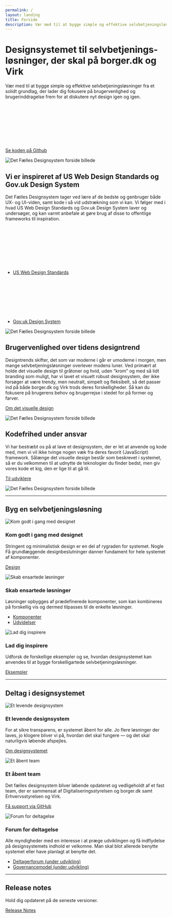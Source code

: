 ```yaml
---
permalink: /
layout: landing
title: Forside
description: Vær med til at bygge simple og effektive selvbetjeningsløsninger fra et solidt grundlag, der lader dig fokusere på brugervenlighed og brugerinddragelse frem for at diskutere nyt design igen og igen.
---
```

<div class="bg-turquoise py-9">
    <div class="container">
        <div class="row">
          <div class="col-12 col-lg-5">
            <h1>Designsystemet til selvbetjenings&shy;løsninger, der skal på borger.dk og Virk</h1>
            <p class="font-lead">
              Vær med til at bygge simple og effektive selvbetjeningsløsninger fra et solidt grundlag, der lader dig fokusere på brugervenlighed og brugerinddragelse frem for at diskutere nyt design igen og igen.
            </p>  
            <p>
              <a href="https://github.com/detfaellesdesignsystem/dkfds-components" class="icon-link">
                Se koden på Github<svg class="icon-svg"><use xlink:href="#open-in-new"></use></svg>
              </a>
            </p>
            <!--<p>
              <a href="#">
                Download designfilerne
              </a>
            </p>-->
          </div>
          <div class="col-12 col-lg-7 align-self-center align-text-center">
            <img src="{{ site.baseurl }}/img/descriptionimages/Main_Illustration.svg" alt="Det Fælles Designsystem forside billede" class="d-none d-lg-inline-block">
          </div>
        </div>
    </div>
</div>

<div class="container">
    <div class="row py-9">
        <div class="col-12 col-lg-7">
            <h2 class="h3 mt-0">Vi er inspireret af US Web Design Standards og Gov.uk Design System</h2>
            <p>Det Fælles Designsystem tager ved lære af de bedste og genbruger både UX- og UI-viden, samt kode i så vid udstrækning som vi kan. Vi følger med i hvad US
            Web Design Standards og Gov.uk Design System laver og undersøger, og kan varmt anbefale at gøre brug af disse to offentlige frameworks til inspiration.</p>
            <ul class="nobullet-list">
                <li>
                  <a href="https://v2.designsystem.digital.gov/" class="icon-link">
                    US Web Design Standards<svg class="icon-svg"><use xlink:href="#open-in-new"></use></svg>
                  </a>
                </li>
                <li>
                  <a href="https://design-system.service.gov.uk/" class="icon-link">
                    Gov.uk Design System<svg class="icon-svg"><use xlink:href="#open-in-new"></use></svg>
                  </a>
                </li>
            </ul>
        </div>
        <div class="col-12 col-lg-5">
            <img src="{{ site.baseurl }}/img/descriptionimages/Inspiration.svg" alt="Det Fælles Designsystem forside billede" class="d-none d-lg-inline-block">
        </div>
    </div>
    <div class="row py-lg-9">
        <div class="col-12 col-lg-7">
            <h2 class="h3 mt-0">Brugervenlighed over tidens designtrend</h2>
            <p>Designtrends skifter, det som var moderne i går er umoderne i morgen, men mange selvbetjeningsløsninger overlever modens luner. Ved primært at holde det visuelle design til gråtoner og hvid, uden “krom” og med så lidt branding som muligt, har vi lavet et visuelt robust designsystem, der ikke forsøger at være trendy, men neutralt, simpelt og fleksibelt, så det passer ind på både borger.dk og Virk trods deres forskelligheder. Så kan du fokusere på brugerens behov og brugerrejse i stedet for på former og farver.</p>
            <p>
              <a href="/design/visueltdesign/"> 
                Om det visuelle design
              </a>
            </p>
        </div>
        <div class="col-12 col-lg-5 align-self-center">
            <img src="{{ site.baseurl }}/img/descriptionimages/Brugervenlighed_Illustration.svg" alt="Det Fælles Designsystem forside billede" class="d-none d-lg-inline-block">
        </div>
    </div>
    <div class="row py-lg-9">
        <div class="col-12 col-lg-7">
            <h2 class="h3 mt-0">Kodefrihed under ansvar</h2>
            <p>Vi har bestræbt os på at lave et designsystem, der er let at anvende og kode med, men vi vil ikke tvinge nogen væk fra deres favorit (JavaScript) framework. Sålænge det visuelle design består som beskrevet i systemet, så er du velkommen til at udnytte de teknologier du finder bedst, men giv vores kode et kig, den er lige til at gå til.</p>
            <p>
              <a href="/omdesignsystemet/tiludviklere/"> 
                Til udviklere
              </a>
            </p>
        </div>
        <div class="col-12 col-lg-5 align-self-center">
            <img src="{{ site.baseurl }}/img/descriptionimages/Kodefrihed_Illustration.svg" alt="Det Fælles Designsystem forside billede" class="d-none d-lg-inline-block">
        </div>
    </div>
    <hr class="mt-6 mb-9">
    <h2 class="h3 mt-0">Byg en selvbetjeningsløsning</h2>
    <div class="row">
      <div class="col-12 col-md-4">
        <div class="demo-img-container demo-img-container--turquoise d-none d-md-flex">
          <img src="{{ site.baseurl }}/img/descriptionimages/Design_Front.svg" alt="Kom godt i gang med designet">
        </div>
        <h3 class="h4">Kom godt i gang med designet</h3>
        <p>Stringent og minimalistisk design er en del af rygraden for systemet. Nogle Få grundlæggende designbeslutninger danner fundament for hele systemet af komponenter.</p>
        <p><a href="/design/">Design</a></p>
      </div>
      <div class="col-12 col-md-4">
        <div class="demo-img-container demo-img-container--turquoise d-none d-md-flex">
          <img src="{{ site.baseurl }}/img/descriptionimages/Komponenter_Front.svg" alt="Skab ensartede løsninger">
        </div>
        <h3 class="h4">Skab ensartede løsninger</h3>
        <p>Løsninger opbygges af prædefinerede komponenter, som kan kombineres på forskellig vis og dermed tilpasses til de enkelte løsninger.</p>
        <ul class="nobullet-list">
            <li><a href="/komponenter/">Komponenter</a></li>
            <li><a href="/udvidelser/">Udvidelser</a></li>
        </ul>
      </div>
      <div class="col-12 col-md-4">
        <div class="demo-img-container demo-img-container--turquoise d-none d-md-flex">
          <img src="{{ site.baseurl }}/img/descriptionimages/Eksempler_Front.svg" alt="Lad dig inspirere">
        </div>
        <h3 class="h4">Lad dig inspirere</h3>
        <p>Udforsk de forskellige eksempler og se, hvordan designsystemet kan anvendes til at bygge forskelligartede selvbetjeningsløsninger.</p>
        <p><a href="/eksempler/">Eksempler</a></p>
      </div>
    </div>
    <hr class="my-9">
    <h2 class="h3 mt-0">Deltag i designsystemet</h2>
    <div class="row">
      <div class="col-12 col-md-4">
        <div class="demo-img-container demo-img-container--violet d-none d-md-flex">
          <img src="{{ site.baseurl }}/img/descriptionimages/Om_designsystemet_Front.svg" alt="Et levende designsystem">
        </div>
        <h3 class="h4">Et levende designsystem</h3>
        <p>For at sikre transparens, er systemet åbent for alle. Jo flere løsninger der laves, jo klogere bliver vi på, hvordan det skal fungere — og det skal naturligvis løbende afspejles.</p>
        <p><a href="/omdesignsystemet/">Om designsystemet</a></p>
      </div>
      <div class="col-12 col-md-4">
        <div class="demo-img-container demo-img-container--violet d-none d-md-flex">
          <img src="{{ site.baseurl }}/img/descriptionimages/GitHub_Front.svg" alt="Et åbent team">
        </div>
        <h3 class="h4">Et åbent team</h3>
        <p>Det fælles designsystem bliver løbende opdateret og vedligeholdt af et fast team, der er sammensat af Digitaliseringsstyrelsen og borger.dk samt Erhvervsstyrelsen og Virk.</p>
        <p><a href="https://github.com/detfaellesdesignsystem/dkfds-components">Få support via GitHub</a></p>
      </div>
      <div class="col-12 col-md-4">
        <div class="demo-img-container demo-img-container--violet d-none d-md-flex">
          <img src="{{ site.baseurl }}/img/descriptionimages/Forum_Deltag_Front.svg" alt="Forum for deltagelse">
        </div>
        <h3 class="h4">Forum for deltagelse</h3>
        <p>Alle myndigheder med en interesse i at præge udviklingen og få indflydelse på designsystemets indhold er velkomne. Man skal blot allerede benytte systemet eller have planlagt at benytte det.</p>
        <ul class="nobullet-list">
            <li><a href="#" class="disabled" aria-disabled="true">Deltagerforum (under udvikling)</a></li>
            <li><a href="#" class="disabled" aria-disabled="true">Governancemodel (under udvikling)</a></li>
        </ul>
      </div>
    </div>
    <hr class="my-9">
    <h2 class="h3 mt-0">Release notes</h2>
    <p>Hold dig opdateret på de seneste versioner.</p>
    <p><a href="/omdesignsystemet/releases/">Release Notes</a></p>
</div>

